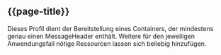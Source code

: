 ## {{page-title}}

Dieses Profil dient der Bereitstellung eines Containers, der mindestens genau einen MessageHeader enthält. Weitere für den jeweiligen Anwendungsfall nötige Ressourcen lassen sich beliebig hinzufügen. 
